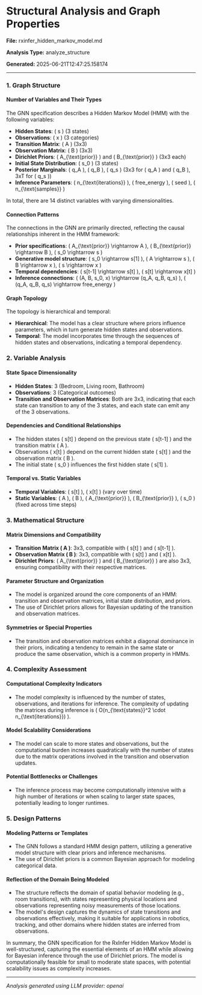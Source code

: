# Structural Analysis and Graph Properties

**File:** rxinfer_hidden_markov_model.md

**Analysis Type:** analyze_structure

**Generated:** 2025-06-21T12:47:25.158174

---

### 1. Graph Structure

#### Number of Variables and Their Types
The GNN specification describes a Hidden Markov Model (HMM) with the following variables:
- **Hidden States**: \( s \) (3 states)
- **Observations**: \( x \) (3 categories)
- **Transition Matrix**: \( A \) (3x3)
- **Observation Matrix**: \( B \) (3x3)
- **Dirichlet Priors**: \( A_{\text{prior}} \) and \( B_{\text{prior}} \) (3x3 each)
- **Initial State Distribution**: \( s_0 \) (3 states)
- **Posterior Marginals**: \( q_A \), \( q_B \), \( q_s \) (3x3 for \( q_A \) and \( q_B \), 3xT for \( q_s \))
- **Inference Parameters**: \( n_{\text{iterations}} \), \( free\_energy \), \( seed \), \( n_{\text{samples}} \)

In total, there are 14 distinct variables with varying dimensionalities.

#### Connection Patterns
The connections in the GNN are primarily directed, reflecting the causal relationships inherent in the HMM framework:
- **Prior specifications**: \( A_{\text{prior}} \rightarrow A \), \( B_{\text{prior}} \rightarrow B \), \( s_0 \rightarrow s \)
- **Generative model structure**: \( s_0 \rightarrow s[1] \), \( A \rightarrow s \), \( B \rightarrow x \), \( s \rightarrow x \)
- **Temporal dependencies**: \( s[t-1] \rightarrow s[t] \), \( s[t] \rightarrow x[t] \)
- **Inference connections**: \( (A, B, s_0, x) \rightarrow (q_A, q_B, q_s) \), \( (q_A, q_B, q_s) \rightarrow free\_energy \)

#### Graph Topology
The topology is hierarchical and temporal:
- **Hierarchical**: The model has a clear structure where priors influence parameters, which in turn generate hidden states and observations.
- **Temporal**: The model incorporates time through the sequences of hidden states and observations, indicating a temporal dependency.

### 2. Variable Analysis

#### State Space Dimensionality
- **Hidden States**: 3 (Bedroom, Living room, Bathroom)
- **Observations**: 3 (Categorical outcomes)
- **Transition and Observation Matrices**: Both are 3x3, indicating that each state can transition to any of the 3 states, and each state can emit any of the 3 observations.

#### Dependencies and Conditional Relationships
- The hidden states \( s[t] \) depend on the previous state \( s[t-1] \) and the transition matrix \( A \).
- Observations \( x[t] \) depend on the current hidden state \( s[t] \) and the observation matrix \( B \).
- The initial state \( s_0 \) influences the first hidden state \( s[1] \).

#### Temporal vs. Static Variables
- **Temporal Variables**: \( s[t] \), \( x[t] \) (vary over time)
- **Static Variables**: \( A \), \( B \), \( A_{\text{prior}} \), \( B_{\text{prior}} \), \( s_0 \) (fixed across time steps)

### 3. Mathematical Structure

#### Matrix Dimensions and Compatibility
- **Transition Matrix \( A \)**: 3x3, compatible with \( s[t] \) and \( s[t-1] \).
- **Observation Matrix \( B \)**: 3x3, compatible with \( s[t] \) and \( x[t] \).
- **Dirichlet Priors**: \( A_{\text{prior}} \) and \( B_{\text{prior}} \) are also 3x3, ensuring compatibility with their respective matrices.

#### Parameter Structure and Organization
- The model is organized around the core components of an HMM: transition and observation matrices, initial state distribution, and priors.
- The use of Dirichlet priors allows for Bayesian updating of the transition and observation matrices.

#### Symmetries or Special Properties
- The transition and observation matrices exhibit a diagonal dominance in their priors, indicating a tendency to remain in the same state or produce the same observation, which is a common property in HMMs.

### 4. Complexity Assessment

#### Computational Complexity Indicators
- The model complexity is influenced by the number of states, observations, and iterations for inference. The complexity of updating the matrices during inference is \( O(n_{\text{states}}^2 \cdot n_{\text{iterations}}) \).

#### Model Scalability Considerations
- The model can scale to more states and observations, but the computational burden increases quadratically with the number of states due to the matrix operations involved in the transition and observation updates.

#### Potential Bottlenecks or Challenges
- The inference process may become computationally intensive with a high number of iterations or when scaling to larger state spaces, potentially leading to longer runtimes.

### 5. Design Patterns

#### Modeling Patterns or Templates
- The GNN follows a standard HMM design pattern, utilizing a generative model structure with clear priors and inference mechanisms.
- The use of Dirichlet priors is a common Bayesian approach for modeling categorical data.

#### Reflection of the Domain Being Modeled
- The structure reflects the domain of spatial behavior modeling (e.g., room transitions), with states representing physical locations and observations representing noisy measurements of those locations.
- The model's design captures the dynamics of state transitions and observations effectively, making it suitable for applications in robotics, tracking, and other domains where hidden states are inferred from observations. 

In summary, the GNN specification for the RxInfer Hidden Markov Model is well-structured, capturing the essential elements of an HMM while allowing for Bayesian inference through the use of Dirichlet priors. The model is computationally feasible for small to moderate state spaces, with potential scalability issues as complexity increases.

---

*Analysis generated using LLM provider: openai*
